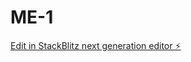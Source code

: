 # ME-1

[Edit in StackBlitz next generation editor ⚡️](https://stackblitz.com/~/github.com/reysajju74231/ME-1)